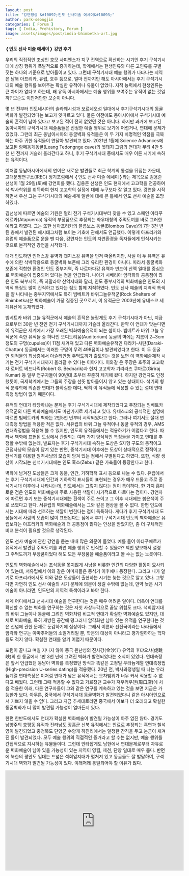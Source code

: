 ```yaml
---
layout: post
title: "강연영상 &#10092;인도 선사미술 에세이&#10093;"
author: park-seongjin
categories: [ Forum ]
tags: [ India, Prehistory, Forum ]
image: assets/images/post/india-bhimbetka-art.jpg
---
```


__&#10092;인도 선사 미술 에세이&#10093; 강연 후기__

우리의 직접적인 조상인 호모 사피엔스가 지구 전역으로 확산하는 시기인 후기 구석기시대에 상징 행위가 폭발적으로 증가하는데, 학계에서는 현생인류와 다른 고인류를 구별 짓는 하나의 기준으로 받아들이고 있다. 그런데 구석기시대 예술 행위가 나타나는 지역은 남북 아프리카, 유럽, 호주 등으로, 얼마 전까지만 해도 아시아에서는 후기 구석기시대의 예술 행위를 보여주는 확실한 유적이나 유물이 없었다. 지적 능력에서 현생인류는 큰 차이가 없다고 하는데, 왜 유독 아시아에서는 예술 행위를 보여주는 유적이 없는 것일까? 모순도 이만저만한 모순이 아니다. 

몇 년 전부터 인도네시아의 술라웨시섬과 보르네오섬 일대에서 후기구석기시대의 동굴벽화가 발견되었다는 보고가 잇따르고 있다. 물론 이전에도 동아시아에서 구석기시대 예술의 흔적이 남아 있다고 보고된 적이 전혀 없었던 것은 아니다. 하지만 과거에 보고된 동아시아의 구석기시대 예술품들은 진정한 예술 행위로 보기에 어렵거나, 연대에 문제가 있었다. 그런데 최근 동남아시아의 동굴벽화 유적들은 이 두 가지 치명적인 약점을 극복하는 아주 귀한 유적들이 연달아 발견되고 있다. 2021년 1월에 Science Advances에 보고된 랑떼동게동굴(Leang Tedongnge cave)의 멧돼지 그림의 연대가 무려 4만 5천 년 전까지 거슬러 올라간다고 하니, 후기 구석기시대 중에서도 매우 이른 시기에 속하는 유적이다. 

이처럼 동남아시아에서의 연이은 새로운 발견들로 최근 학계의 통설을 뒤집는 가운데, 고대문명연구소(IREC) 정기포럼에서 &#10092;인도 선사 미술 에세이&#10093;라는 제목으로 김용준 선생이 1월 29일(토)에 강연회를 했다. 김용준 선생은 인도 현지에서 고고학을 전공하여 석·박사학위를 취득하여 현지 고고학의 실정에 대해 누구보다 잘 알고 있다. 강연을 시작하면서 우선 그는 구석기시대의 예술세계 일반에 대해 큰 틀에서 인도 선사 예술을 조망하였다. 

김선생에 따르면 예술의 기원은 멀리 전기 구석기시대부터 찾을 수 있고 스페인 아타푸에르카(Atapuerca) 유적의 부장품으로 추정되는 좌우대칭의 주먹도끼를 바로 그러한 예라고 하였다. 그는 또한 남아프리카의 블롬보스 동굴(Blombos Cave)의 7만 3천 년 된 층에서 발견된 해시태그처럼 보이는 기호에 관해서도 언급했다. 이렇게 아프리카와 유럽의 예술품으로 운을 뗀 다음, 강연자는 인도의 자연환경을 독자들에게 인식시키는 것으로 본격적인 강연을 시작했다. 

대개 인도하면 인더스강 유역과 갠지스강 유역을 먼저 떠올리지만, 사실 이 두 유역은 유수에 의한 삭박작용으로 동굴벽화 보존에 그리 유리한 환경이 아니다. 따라서 동굴벽화 보존에 적합한 환경인 인도 중부지역, 즉 나르마다강 유역과 빈드야 산맥 일대를 중심으로 벽화예술이 집중되어 있다는 점을 언급했다. 나아가 시베리아 암각화와 공통점이 많은 인도 북부지역, 즉 히말라야 산악지대와 달리, 인도 중부지역의 벽화예술은 인도의 지역적 특징도 많이 간직하고 있다는 점도 함께 지적하였다. 인도 선사 예술의 지역적 특색을 잘 나타내는 중부지역에서도 특히 빔베트카 바위그늘유적군(Rock Shelters of Bhimbetka)은 벽화예술이 가장 집중된 곳으로서, 이 유적군은 2003년에 유네스코 세계유산에 등재되었다. 

빔베트카 바위 그늘 유적군에서 예술의 흔적은 놀랍게도 후기 구석기시대가 아닌, 지금으로부터 30만 년 전인 전기 구석기시대까지 거슬러 올라간다. 만약 이 연대가 맞는다면 이 유적군은 세계에서 가장 오래된 벽화예술유적이 되는 셈이다. 빔베트카 바위 그늘 유적군에 속한 유적들 중 하나인 오디토리움(Auditorium) 동굴의 벽에는 지름이 2~3cm 정도의 구멍(cupules)이 11점 새겨져 있고 다른 벽화예술유적인 다라키-사탄(Daraki-Chattan) 동굴에서는 이러한 구멍이 무려 498점이나 발견되었다고 한다. 이 두 동굴 안 퇴적물의 최상층에서 아슐리안형 주먹도끼가 출토되는 것을 보면 이 벽화예술제작 시기는 전기 구석기시대까지 올라갈 수 있다는 이야기다. 이와같 은 주장은 호주의 고고학자 로버트 베드나릭(Robert G. Bednarik)과 현지 고고학자 기리라즈 쿠마르(Giriraj Kumar) 등 일부 연구자들이 90년대 초부터 꾸준히 제기해 왔다. 하지만 강연자도 인정했듯이, 국제학계에서는 그들의 주장을 선뜻 받아들이지 않고 있는 상태이다. 석기의 형식 분류학에 의존한 연대가 불확실한 데다, 딱히 이 유적들에 적용할 수 있는 절대 연대측정 방법이 없기 때문이다. 

유적의 연대가 타당하냐는 문제는 후기 구석기시대에 제작되었다고 주장되는 빔베트카 유적군의 다른 벽화예술에서도 마찬가지로 제기되고 있다. 유네스코의 공식적인 설명에 따르면 빔베트카의 벽화는 2만5천 년부터 시작되었다고 한다. 그러나 여기서도 절대 연대측정 방법을 적용한 적은 없다. 서유럽의 바위 그늘 유적이나 동굴 유적의 경우, AMS 연대측정법을 적용해 볼 수 있지만, 인도의 유적들에서는 적용하기가 어렵다고 한다. 따라서 벽화에 표현된 도상에서 관찰되는 여러 가지 양식적인 특징들을 가지고 연대를 추정할 수밖에 없는데, 발표자는 후기 구석기시대 속하는 도상은 S자형 구도의 동적이고 근접사냥의 모습이 담겨 있는 반면, 중석기시대 이후에는 도상이 상대적으로 정적이고 잔석기를 이용한 원격사냥의 모습이 담겨 있는 점에서 구별된다고 하였다. 또한, 식량 생산이 시작되는 신석기시대에는 인도 혹소(Zebu) 같은 가축들이 등장한다고 한다. 

벽화에 남겨진 도상들은 크게 동물, 인간, 기하학적 표시 등으로 나눌 수 있다. 유럽에서는 후기 구석기시대에 인간과 기하학적 표시들이 표현되는 경우가 매우 드물고 주로 중석기시대 이후에나 나타나는데, 인도에서는 그렇지 않다는 점이 특이하다. 한 가지 흥미로운 점은 인도의 벽화예술에 주로 사용된 색깔이 시기적으로 다르다는 점이다. 강연자에 따르면 후기 또는 중석기시대에는 흰색이 주로 쓰이고 그 이후 시대에는 붉은색이 주로 쓰였다고 한다. 서유럽의 벽화예술에서는 그와 같은 현상을 볼 수 없다. 한편 인도에서는 시대에 따라 선호하는 색깔이 변한다는 점이 독특하다. 게다가 후기 구석기시대 도상들에서 사람의 모습이 많이 표현된다는 점에서 후기 구석기시대 인도의 벽화예술은 유럽보다는 아프리카의 벽화예술과 더 공통점이 많다는 인상을 받았지만, 좀 더 구체적인 비교 분석이 필요할 것으로 생각된다.

인도 선사 예술에 관한 강연을 듣는 내내 많은 의문이 들었다. 예를 들어 아타푸에르카 유적에서 발견된 주먹도끼를 과연 예술 행위로 인식할 수 있을까? 백번 양보해서 설령 그 주먹도끼가 부장품이었다 해도 모든 부장품을 예술품이라고 볼 수는 없는 노릇이다. 

인도의 벽화예술에서는 초식동물 못지않게 사냥을 비롯한 인간의 다양한 활동이 묘사되어 있는데, 서유럽에서 이와 같은 이미지들은 중석기 이후에나 등장한다. 그리고 내가 알기로 아프리카에서도 이와 같은 도상들이 출현하는 시기는 늦는 것으로 알고 있다. 그렇다면 자연히 인도 선사 예술의 시기 문제에 의문이 생길 수밖에 없는데, 만약 늦은 시기 예술이 아니라면, 인도만의 지역적 특색이라고 봐야 한다. 

세계 어디에서고 선사시대 예술을 연구한다는 것은 매우 어려운 일이다. 더욱이 연대를 확신할 수 없는 벽화를 연구하는 것은 자칫 사상누각으로 끝날 위험도 크다. 석회암지대의 바위 그늘이나 동굴에 그려진 벽화처럼 비교적 연대가 확실한 벽화예술도 있지만, 대체로 벽화예술, 특히 개방된 공간에 덩그러니 암각화만 남아 있는 유적을 연구한다는 것은 신념에 관한 문제로 둔갑하기에 십상이다. 그래서 이른바 선진국이라는 나라들에서 암각화 연구는 아마추어들의 소일거리일 뿐, 학문의 대상이 아니라고 평가절하하는 학자들도 적지 않다. 확실한 연대를 알기 어렵기 때문이다. 

포럼이 끝나고 며칠 지나지 않아 중국 윈난성의 진사강(金沙江) 유역의 후탸오샤(虎跳峡)의 한 동굴에서 1만 3천 년에 그려진 벽화가 발견되었다는 소식이 있었다. 연대측정은 앞서 언급했던 동남아 벽화를 측정했던 방식과 똑같은 고정밀 우라늄계열 연대측정법(High-precision U-series dating)을 적용했다. 20년 전, 박사과정생일 때 나는 우라늄계열 연대측정은 이처럼 연대가 낮은 유적에서는 오차범위가 너무 커서 적용할 수 없다고 배웠다. 그런데 그때 적용할 수 없다고 가르쳤던 교수가 저우커우뎬(周口店)에 처음 적용한 이래, 다른 연구자들이 그와 같은 연구를 계속하고 있는 것을 보면 지금은 가능한가 보다. 아무튼, 중국에서 구석기시대 동굴벽화가 발견되었다니 같은 아시아인으로서 기쁘지 않을 수 없다. 그리고 지금 추세대로라면 중국에서 이보다 더 오래되고 확실한 동굴벽화가 더 많이 발견될 가능성이 얼마든지 있다. 

한편 한반도에서도 연대가 확실한 벽화예술이 발견될 가능성이 아주 없진 않다. 경기도 남양주의 호평동 유적과 전라남도 장흥군 신북 유적에서는 안료로 추정되는 흑연과 철석영이 발견되었고 충청북도 단양군 수양개 하진리에서는 일정한 간격을 두고 눈금이 새겨진 돌이 발견되었다. 모두 예술 행위의 직접적인 증거라고 할 수는 없지만, 예술 행위를 간접적으로 지시하는 유물들이다. 그런데 안타깝게도 남한에서 연대문제로부터 자유로운 벽화예술이 남아 있을 가능성이 있는 지역이 영월, 제천, 단양 일대로 매우 좁다. 반면에 북한의 평안도 일대는 드넓은 석회암지대가 펼쳐져 있고 동굴들도 잘 발달하여, 구석기시대 벽화가 발견될 가능성이 있다. 이래저래 통일되어야 할 이유가 많다.

<iframe width="560" height="315" src="https://www.youtube.com/embed/9K3fnrZj37Y" title="YouTube video player" frameborder="0" allow="accelerometer; autoplay; clipboard-write; encrypted-media; gyroscope; picture-in-picture" allowfullscreen></iframe>
